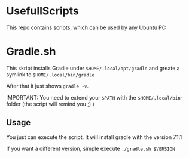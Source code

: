 # UsefullScripts
This repo contains scripts, which can be used by any Ubuntu PC

# Gradle.sh
This skript installs Gradle under `$HOME/.local/opt/gradle` and greate a symlink to `$HOME/.local/bin/gradle`

After that it just shows `gradle -v`. 

IMPORTANT: You need to extend your `$PATH` with the `$HOME/.local/bin`-folder (the script will remind you ;) )

## Usage
You just can execute the script. It will install gradle with the version 7.1.1

If you want a different version, simple execute `./gradle.sh $VERSION`
